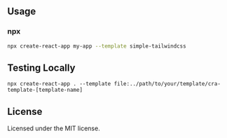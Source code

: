 ## Usage

### npx

```sh
npx create-react-app my-app --template simple-tailwindcss
```

## Testing Locally

```
npx create-react-app . --template file:../path/to/your/template/cra-template-[template-name]
```

## License

Licensed under the MIT license.